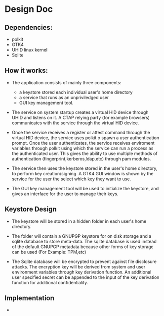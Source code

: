 # Design Doc

## Dependencies:
- polkit
- GTK4
- UHID linux kernel
- Sqlite

## How it works:
- The application consists of mainly three components: 
  - a keystore stored each individual user's home directory
  - a service that runs as an unpriviledged user 
  - GUI key management tool.

- The service on system startup creates a virtual HID device through UHID and listens on it. A CTAP relying party (for example browsers) communicates with the service through the virtual HID device.

- Once the service receives a register or attest command through the virtual HID device, the service uses polkit o spawn a user authentication prompt. Once the user authenticates, the service receives enviroment variables through polkit using which the service can run a process as the authenticated user. This gives the ability to use multiple methods of authentication (fingerprint,kerberos,ldap,etc) through pam modules.

- The service then uses the keystore stored in the user's home directory, to perform key creation/signing. A GTK4 GUI window is shown by the service for the user the select which key they want to use.

- The GUI key management tool will be used to initialize the keystore, and gives an interface for the user to manage their keys.

## Keystore Design
- The keystore will be stored in a hidden folder in each user's home directory.

- The folder will contain a GNUPGP keystore for on disk storage and a sqlite database to store meta-data. The sqlite database is used instead of the default GNUPGP metadata because other forms of key storage can be used (For Example: TPM,etc)

- The Sqlite database will be encrypted to prevent against file disclosure attacks. The encryption key will be derived from system and user environment variables through key derivation function. An additional user specified secret can be appended to the input of the key derivation function for additional confidentiality.

## Implementation
- 
